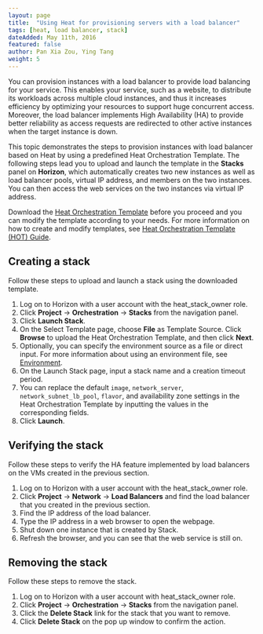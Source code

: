 ```yaml
---
layout: page
title:  "Using Heat for provisioning servers with a load balancer"
tags: [heat, load balancer, stack]
dateAdded: May 11th, 2016
featured: false
author: Pan Xia Zou, Ying Tang
weight: 5
---
```


You can provision instances with a load balancer to provide load balancing for your service. This enables your service, such as a website, to distribute its workloads across multiple cloud instances, and thus it increases efficiency by optimizing your resources to support huge concurrent access. Moreover, the load balancer implements High Availability (HA) to provide better reliability as access requests are redirected to other active instances when the target instance is down.

This topic demonstrates the steps to provision instances with load balancer based on Heat by using a predefined Heat Orchestration Template. The following steps lead you to upload and launch the template in the **Stacks** panel on **Horizon**, which automatically creates two new instances as well as load balancer pools, virtual IP address, and members on the two instances. You can then access the web services on the two instances via virtual IP address.

Download the [Heat Orchestration Template](../Heat_Orchestration_Template_LB.yaml) before you proceed and you can modify the template according to your needs. For more information on how to create and modify templates, see [Heat Orchestration Template (HOT) Guide](http://docs.openstack.org/developer/heat/template_guide/hot_guide.html).

## Creating a stack

Follow these steps to upload and launch a stack using the downloaded template.

1. Log on to Horizon with a user account with the heat_stack_owner role.
2. Click **Project** -> **Orchestration** -> **Stacks** from the navigation panel.
3. Click **Launch Stack**.
4. On the Select Template page, choose **File** as Template Source. Click **Browse** to upload the Heat Orchestration Template, and then click **Next**.
5. Optionally, you can specify the environment source as a file or direct input. For more information about using an environment file, see [Environment](http://docs.openstack.org/developer/heat/template_guide/environment.html). 
6. On the Launch Stack page, input a stack name and a creation timeout period.
7. You can replace the default `image`, `network_server`, `network_subnet_lb_pool`, `flavor`, and availability zone settings in the Heat Orchestration Template by inputting the values in the corresponding fields.
8. Click **Launch**.

## Verifying the stack

Follow these steps to verify the HA feature implemented by load balancers on the VMs created in the previous section.

1. Log on to Horizon with a user account with the heat_stack_owner role.
1. Click **Project** -> **Network** -> **Load Balancers** and find the load balancer that you created in the previous section.
1. Find the IP address of the load balancer.
1. Type the IP address in a web browser to open the webpage.
1. Shut down one instance that is created by Stack.
1. Refresh the browser, and you can see that the web service is still on.

## Removing the stack

Follow these steps to remove the stack.

1. Log on to Horizon with a user account with heat_stack_owner role.
1. Click **Project** -> **Orchestration** -> **Stacks** from the navigation panel.
1. Click the **Delete Stack** link for the stack that you want to remove.
1. Click **Delete Stack** on the pop up window to confirm the action.

